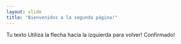 ```yaml
---
layout: slide
title: "Bienvenidos a la segunda página!"
---
```

Tu texto
Utiliza la flecha hacia la izquierda para volver!
Confirmado!

